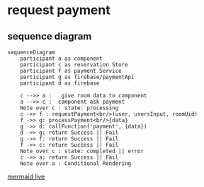# request payment

## sequence diagram

```mermaid
sequenceDiagram
    participant a as component
    participant c as reservation Store
    participant f as payment Service
    participant g as firebase/paymentApi
    participant d as firebase
    
    c -->> a :   give room data to component
    a -->> c :  component ask payment
    Note over c : state: processing
    c ->> f : requestPayment<br/>(user, usersInput, roomUid)
    f ->> g: processPayment<br/>{data}
    g ->> d: callFunction('payment', {data})
    d ->> g: return Success || Fail
    g ->> f: return Success || Fail
    f ->> c: return Success || Fail
    Note over c : state: completed || error
    c ->> a: return Success || Fail
    Note over a : Conditional Rendering
```

[mermaid live](https://mermaid.live/edit#pako:eNp90lFv2jAQAOC_crqXdlJGQwIBrAopBPo4VeNtyotxjmA1sTPHrsYo_30OCRNSK_wUR9-d784-odAFIcOWfjtSgtaSl4bXuQK_Gm6sFLLhykIKvIXsQOJNOwuvvKTPZtUZQy2Zd26lVrC12nzhss41_FiTsluPpfgCrTu0l4Z2vKWnQaeN_Cw3tzJXPUjh-3IJKwat29XSvvbxzzvztHx0vkKQqnH2W49XF5wxX7wfQ9tpqgd9Krjl595lF7dm0BgtqG1vs9669cVtGAheVS9OiW4ajw9DEw8B9Hg4fXPNasg646fmRJccPj7ghcvqNmV2H2XXpu-hvtn0PvqhLYF-93NKgUGmVSG7HngFP6lQZKQqMcCaTM1l4d_PqQvL0R6ophyZ_yxoz11lc8zV2VPurN4elUBmjaMAjXblAdmeV63fucYP5Pr4_v_1t_tL6_oa4rfITvgHWRQmo3EchYtpHCeL8SRMAjwiGyfz0WwRR5N4Es6jMB5H5wD_XjKEo2QxnYazJIri2TwJp9MAS9OVPpxlSBVkMu2URTYJZ-d_sEz_pg)
